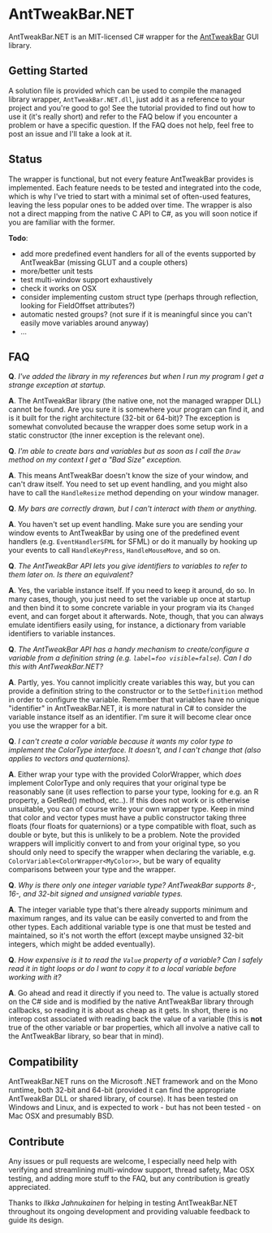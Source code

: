 AntTweakBar.NET
===============

AntTweakBar.NET is an MIT-licensed C# wrapper for the [AntTweakBar](http://anttweakbar.sourceforge.net) GUI library.

Getting Started
---------------

A solution file is provided which can be used to compile the managed library wrapper, `AntTweakBar.NET.dll`, just add it as a reference to your project and you're good to go! See the tutorial provided to find out how to use it (it's really short) and refer to the FAQ below if you encounter a problem or have a specific question. If the FAQ does not help, feel free to post an issue and I'll take a look at it.

Status
------

The wrapper is functional, but not every feature AntTweakBar provides is implemented. Each feature needs to be tested and integrated into the code, which is why I've tried to start with a minimal set of often-used features, leaving the less popular ones to be added over time. The wrapper is also not a direct mapping from the native C API to C#, as you will soon notice if you are familiar with the former.

**Todo**:

- add more predefined event handlers for all of the events supported by AntTweakBar (missing GLUT and a couple others)
- more/better unit tests
- test multi-window support exhaustively
- check it works on OSX
- consider implementing custom struct type (perhaps through reflection, looking for FieldOffset attributes?)
- automatic nested groups? (not sure if it is meaningful since you can't easily move variables around anyway)
- ...

FAQ
---

**Q**. *I've added the library in my references but when I run my program I get a strange exception at startup.*

**A**. The AntTweakBar library (the native one, not the managed wrapper DLL) cannot be found. Are you sure it is somewhere your program can find it, and is it built for the right architecture (32-bit or 64-bit)? The exception is somewhat convoluted because the wrapper does some setup work in a static constructor (the inner exception is the relevant one).

**Q**. *I'm able to create bars and variables but as soon as I call the `Draw` method on my context I get a "Bad Size" exception.*

**A**. This means AntTweakBar doesn't know the size of your window, and can't draw itself. You need to set up event handling, and you might also have to call the `HandleResize` method depending on your window manager.

**Q**. *My bars are correctly drawn, but I can't interact with them or anything.*

**A**. You haven't set up event handling. Make sure you are sending your window events to AntTweakBar by using one of the predefined event handlers (e.g. `EventHandlerSFML` for SFML) or do it manually by hooking up your events to call `HandleKeyPress`, `HandleMouseMove`, and so on.

**Q**. *The AntTweakBar API lets you give identifiers to variables to refer to them later on. Is there an equivalent?*

**A**. Yes, the variable instance itself. If you need to keep it around, do so. In many cases, though, you just need to set the variable up once at startup and then bind it to some concrete variable in your program via its `Changed` event, and can forget about it afterwards. Note, though, that you can always emulate identifiers easily using, for instance, a dictionary from variable identifiers to variable instances.

**Q**. *The AntTweakBar API has a handy mechanism to create/configure a variable from a definition string (e.g. `label=foo visible=false`). Can I do this with AntTweakBar.NET?*

**A**. Partly, yes. You cannot implicitly create variables this way, but you can provide a definition string to the constructor or to the `SetDefinition` method in order to configure the variable. Remember that variables have no unique "identifier" in AntTweakBar.NET, it is more natural in C# to consider the variable instance itself as an identifier. I'm sure it will become clear once you use the wrapper for a bit.

**Q**. *I can't create a color variable because it wants my color type to implement the ColorType interface. It doesn't, and I can't change that (also applies to vectors and quaternions).*

**A**. Either wrap your type with the provided ColorWrapper, which *does* implement ColorType and only requires that your original type be reasonably sane (it uses reflection to parse your type, looking for e.g. an R property, a GetRed() method, etc..). If this does not work or is otherwise unsuitable, you can of course write your own wrapper type. Keep in mind that color and vector types must have a public constructor taking three floats (four floats for quaternions) or a type compatible with float, such as double or byte, but this is unlikely to be a problem. Note the provided wrappers will implicitly convert to and from your original type, so you should only need to specify the wrapper when declaring the variable, e.g. `ColorVariable<ColorWrapper<MyColor>>`, but be wary of equality comparisons between your type and the wrapper.

**Q**. *Why is there only one integer variable type? AntTweakBar supports 8-, 16-, and 32-bit signed and unsigned variable types.*

**A**. The integer variable type that's there already supports minimum and maximum ranges, and its value can be easily converted to and from the other types. Each additional variable type is one that must be tested and maintained, so it's not worth the effort (except maybe unsigned 32-bit integers, which might be added eventually).

**Q**. *How expensive is it to read the `Value` property of a variable? Can I safely read it in tight loops or do I want to copy it to a local variable before working with it?*

**A**. Go ahead and read it directly if you need to. The value is actually stored on the C# side and is modified by the native AntTweakBar library through callbacks, so reading it is about as cheap as it gets. In short, there is no interop cost associated with reading back the value of a variable (this is **not** true of the other variable or bar properties, which all involve a native call to the AntTweakBar library, so bear that in mind).

Compatibility
-------------

AntTweakBar.NET runs on the Microsoft .NET framework and on the Mono runtime, both 32-bit and 64-bit (provided it can find the appropriate AntTweakBar DLL or shared library, of course). It has been tested on Windows and Linux, and is expected to work - but has not been tested - on Mac OSX and presumably BSD.

Contribute
----------

Any issues or pull requests are welcome, I especially need help with verifying and streamlining multi-window support, thread safety, Mac OSX testing, and adding more stuff to the FAQ, but any contribution is greatly appreciated.

Thanks to *Ilkka Jahnukainen* for helping in testing AntTweakBar.NET throughout its ongoing development and providing valuable feedback to guide its design.
